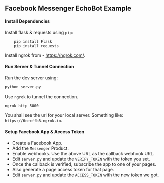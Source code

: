 ## Facebook Messenger EchoBot Example


#### Install Dependencies

Install flask & requests using `pip`:

		pip install Flask
		pip install requests
		
Install ngrok from - <a href="https://ngrok.com/">https://ngrok.com/</a>.

#### Run Server & Tunnel Connection

Run the dev server using: 

	python server.py

Use `ngrok` to tunnel the connection. 

	ngrok http 5000

You shall see the url for your local server. Something like: `https://6cecffb8.ngrok.io`. 

#### Setup Facebook App & Access Token

* Create a Facebook App.
* Add the `Messenger` Product.
* Enable webhooks. Use the above URL as the callback webhook URL. 
*  Edit `server.py` and update the `VERIFY_TOKEN` with the token you set.
* Once the callback is verified, subscribe the app to one of your pages. 
* Also generate a page access token for that page. 
*  Edit `server.py` and update the `ACCESS_TOKEN` with the new token we got.

	


